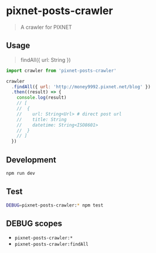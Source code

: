 # pixnet-posts-crawler

> A crawler for PIXNET

## Usage

> findAll({ url: String })

```js
import crawler from 'pixnet-posts-crawler'

crawler
  .findAll({ url: 'http://money9992.pixnet.net/blog' })
  .then((result) => {
    console.log(result)
    // [
    //  {
    //    url: String<Url> # direct post url
    //    title: String
    //    datetime: String<ISO8601>
    //  }
    // ]
  })

```

## Development

```sh
npm run dev
```

## Test

```sh
DEBUG=pixnet-posts-crawler:* npm test
```

## DEBUG scopes

- `pixnet-posts-crawler:*`
- `pixnet-posts-crawler:findAll`
